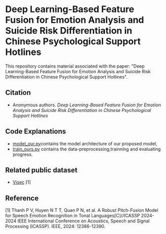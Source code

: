 # Deep Learning-Based Feature Fusion for Emotion Analysis and Suicide Risk Differentiation in Chinese Psychological Support Hotlines

This repository contains material associated with the paper: "Deep Learning-Based Feature Fusion for Emotion Analysis and Suicide Risk Differentiation in Chinese Psychological Support Hotlines". 

## Citation
- Anonymous authors. *Deep Learning-Based Feature Fusion for Emotion Analysis and Suicide Risk Differentiation in Chinese Psychological Support Hotlines*

## Code Explanations
- [model_our.py](https://github.com/Sco-field/Speechemotionrecognition/blob/main/model_our.py)contains the model architecture of our proposed model,
- [train_ours.py](https://github.com/Sco-field/Speechemotionrecognition/blob/main/train_ours.py) contains the data-preprocessing,trainning and evaluating progress.

## Related public dataset
- [Visec](https://drive.google.com/file/d/1wAK6XcQBZgusyB8sDxlmuC3GhWbNUqCM/view?usp=sharing) [1]

## Reference
[1] Thanh P V, Huyen N T T, Quan P N, et al. A Robust Pitch-Fusion Model for Speech Emotion Recognition in Tonal Languages[C]//ICASSP 2024-2024 IEEE International Conference on Acoustics, Speech and Signal Processing (ICASSP). IEEE, 2024: 12386-12390.



